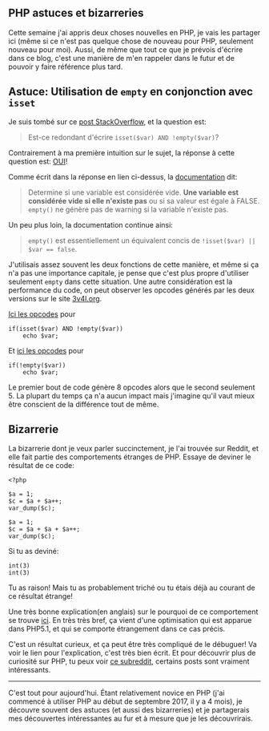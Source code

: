 ## PHP astuces et bizarreries ##

Cette semaine j'ai appris deux choses nouvelles en PHP, je vais les partager ici (même si ce n'est pas quelque chose de nouveau pour PHP, seulement nouveau pour moi). Aussi, de même que tout ce que je prévois d'écrire dans ce blog, c'est une manière de m'en rappeler dans le futur et de pouvoir y faire référence plus tard. 

## Astuce: Utilisation de `empty` en conjonction avec `isset` ##

Je suis tombé sur ce [post StackOverflow](https://stackoverflow.com/q/4559925/3729797), et la question est:

> Est-ce redondant d'écrire `isset($var) AND !empty($var)`?

Contrairement à ma première intuition sur le sujet, la réponse à cette question est: [OUI](https://stackoverflow.com/a/4559976/3729797)! 

Comme écrit dans la réponse en lien ci-dessus, la [documentation](http://php.net/empty) dit:
                     

> Determine si une variable est considérée vide. **Une variable est considérée vide si elle n'existe pas** ou si sa valeur est égale à FALSE. `empty()` ne génère pas de warning si la variable n'existe pas.

Un peu plus loin, la documentation continue ainsi:

> `empty()` est essentiellement un équivalent concis de `!isset($var) || $var == false`.

J'utilisais assez souvent les deux fonctions de cette manière, et même si ça n'a pas une importance capitale, je pense que c'est plus propre d'utiliser seulement `empty` dans cette situation. Une autre considération est la performance du code, on peut observer les opcodes générés par les deux versions sur le site [3v4l.org](https://3v4l.org). 


[Ici les opcodes](https://3v4l.org/EccAc/vld#output) pour
    
    if(isset($var) AND !empty($var))
        echo $var;


Et [ici les opcodes](https://3v4l.org/oCGDk/vld#output) pour

    if(!empty($var))
        echo $var;

Le premier bout de code génère 8 opcodes alors que le second seulement 5. La plupart du temps ça n'a aucun impact mais j'imagine qu'il vaut mieux être conscient de la différence tout de même.

## Bizarrerie ##

La bizarrerie dont je veux parler succinctement, je l'ai trouvée sur Reddit, et elle fait partie des comportements étranges de PHP.
Essaye de deviner le résultat de ce code:


    <?php
    
    $a = 1;
    $c = $a + $a++;
    var_dump($c);
    
    $a = 1;
    $c = $a + $a + $a++;
    var_dump($c);


Si tu as deviné:

    int(3)
    int(3)

Tu as raison! Mais tu as probablement triché ou tu étais déjà au courant de ce résultat étrange!

Une très bonne explication(en anglais) sur le pourquoi de ce comportement se trouve [ici](https://gist.github.com/nikic/6699370). En très très bref, ça vient d'une optimisation qui est apparue dans PHP5.1, et qui se comporte étrangement dans ce cas précis.

C'est un résultat curieux, et ça peut être très compliqué de le débuguer! Va voir le lien pour l'explication, c'est très bien écrit. Et pour découvrir plus de curiosité sur PHP, tu peux voir [ce subreddit](https://www.reddit.com/r/lolphp/), certains posts sont vraiment intéressants.

----------

C'est tout pour aujourd'hui. Étant relativement novice en PHP (j'ai commencé à utiliser PHP au début de septembre 2017, il y a 4 mois), je découvre souvent des astuces (et aussi des bizarreries) et je partagerais mes découvertes intéressantes au fur et à mesure que je les découvrirais.